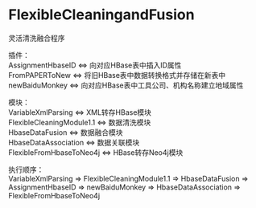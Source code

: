 # FlexibleCleaningandFusion
灵活清洗融合程序

插件：    
AssignmentHbaseID     <=>   向对应HBase表中插入ID属性    
FromPAPERToNew        <=>   将旧HBase表中数据转换格式并存储在新表中     
newBaiduMonkey        <=>   向对应HBase表中工具公司、机构名称建立地域属性

模块：   
VariableXmlParsing          <=>   XML转存HBase模块   
FlexibleCleaningModule1.1   <=>   数据清洗模块   
HbaseDataFusion             <=>   数据融合模块   
HbaseDataAssociation        <=>   数据关联模块   
FlexibleFromHbaseToNeo4j    <=>   HBase转存Neo4j模块    

执行顺序：   
VariableXmlParsing => FlexibleCleaningModule1.1 => HbaseDataFusion => AssignmentHbaseID => newBaiduMonkey => HbaseDataAssociation => FlexibleFromHbaseToNeo4j
